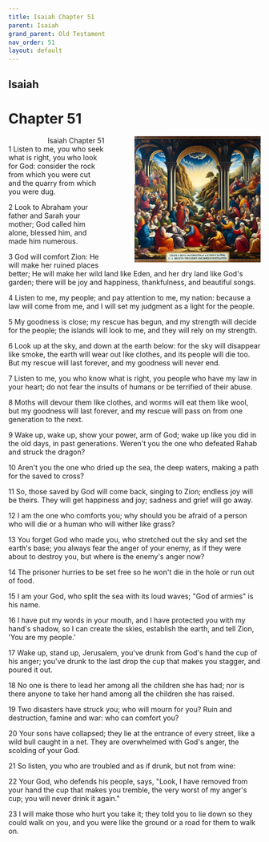 ```yaml
---
title: Isaiah Chapter 51
parent: Isaiah
grand_parent: Old Testament
nav_order: 51
layout: default
---
```


## Isaiah

# Chapter 51

<div style="clear: both; text-align: right;">
    <div style="max-width: 50%; height: auto; float: right; margin: 0 0 10px 10px; padding-left: 10%;">
        <img src="/assets/Image/Isaiah/500/51.jpg" alt="Isaiah Chapter 51" class="chapter-image">
    </div>
    <figcaption style="font-size: 14px; text-align: right;">Isaiah Chapter 51</figcaption>
</div>
1 Listen to me, you who seek what is right, you who look for God: consider the rock from which you were cut and the quarry from which you were dug.

2 Look to Abraham your father and Sarah your mother; God called him alone, blessed him, and made him numerous.

3 God will comfort Zion: He will make her ruined places better; He will make her wild land like Eden, and her dry land like God's garden; there will be joy and happiness, thankfulness, and beautiful songs.

4 Listen to me, my people; and pay attention to me, my nation: because a law will come from me, and I will set my judgment as a light for the people.

5 My goodness is close; my rescue has begun, and my strength will decide for the people; the islands will look to me, and they will rely on my strength.

6 Look up at the sky, and down at the earth below: for the sky will disappear like smoke, the earth will wear out like clothes, and its people will die too. But my rescue will last forever, and my goodness will never end.

7 Listen to me, you who know what is right, you people who have my law in your heart; do not fear the insults of humans or be terrified of their abuse.

8 Moths will devour them like clothes, and worms will eat them like wool, but my goodness will last forever, and my rescue will pass on from one generation to the next.

9 Wake up, wake up, show your power, arm of God; wake up like you did in the old days, in past generations. Weren't you the one who defeated Rahab and struck the dragon?

10 Aren't you the one who dried up the sea, the deep waters, making a path for the saved to cross?

11 So, those saved by God will come back, singing to Zion; endless joy will be theirs. They will get happiness and joy; sadness and grief will go away.

12 I am the one who comforts you; why should you be afraid of a person who will die or a human who will wither like grass?

13 You forget God who made you, who stretched out the sky and set the earth's base; you always fear the anger of your enemy, as if they were about to destroy you, but where is the enemy's anger now?

14 The prisoner hurries to be set free so he won't die in the hole or run out of food.

15 I am your God, who split the sea with its loud waves; "God of armies" is his name.

16 I have put my words in your mouth, and I have protected you with my hand's shadow, so I can create the skies, establish the earth, and tell Zion, 'You are my people.'

17 Wake up, stand up, Jerusalem, you've drunk from God's hand the cup of his anger; you've drunk to the last drop the cup that makes you stagger, and poured it out.

18 No one is there to lead her among all the children she has had; nor is there anyone to take her hand among all the children she has raised.

19 Two disasters have struck you; who will mourn for you? Ruin and destruction, famine and war: who can comfort you?

20 Your sons have collapsed; they lie at the entrance of every street, like a wild bull caught in a net. They are overwhelmed with God's anger, the scolding of your God.

21 So listen, you who are troubled and as if drunk, but not from wine:

22 Your God, who defends his people, says, "Look, I have removed from your hand the cup that makes you tremble, the very worst of my anger's cup; you will never drink it again."

23 I will make those who hurt you take it; they told you to lie down so they could walk on you, and you were like the ground or a road for them to walk on.


